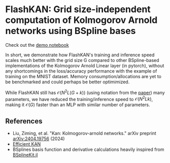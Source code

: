 # FlashKAN: Grid size-independent computation of Kolmogorov Arnold networks using BSpline bases

Check out the [demo notebook](/demo.ipynb)

In short, we demonstrate how FlashKAN's training and inference speed scales much better with the grid size G compared to other BSpline-based implementations of the Kolmogorov Arnold Linear layer (in pytorch), without any shortcomings in the loss/accuracy performance with the example of training on the MNIST dataset. Memory consumption/allocations are yet to be benchmarked and could perhaps be better optimimized.

While FlashKAN still has $\mathcal{O}(N^2L(G+k))$ (using notation from the [paper](https://arxiv.org/abs/2404.19756)) many parameters, we have reduced the training/inference speed to $\mathcal{O}(N^2Lk)$, making it $\mathcal{O}(G)$ faster than an MLP with similar number of parameters.

## References
- Liu, Ziming, et al. "Kan: Kolmogorov-arnold networks." arXiv preprint [arXiv:2404.19756](https://arxiv.org/abs/2404.19756) (2024)
- [Efficient KAN](https://github.com/Blealtan/efficient-kan)
- BSplines basis function and derivative calculations heavily inspired from [BSplineKit.jl](https://github.com/jipolanco/BSplineKit.jl)